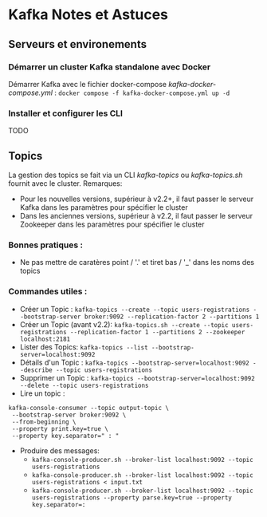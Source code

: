 
# Kafka Notes et Astuces

## Serveurs et environements
### Démarrer un cluster Kafka standalone avec Docker 
Démarrer Kafka avec le fichier docker-compose *kafka-docker-compose.yml* : 
`docker compose -f kafka-docker-compose.yml up -d`

### Installer et configurer les CLI
TODO

## Topics

La gestion des topics se fait via un CLI *kafka-topics* ou *kafka-topics.sh* fournit avec le cluster.
Remarques:
* Pour les nouvelles versions, supérieur à v2.2+, il faut passer le serveur Kafka dans les paramètres pour spécifier le cluster 
* Dans les anciennes versions,  supérieur à v2.2, il faut passer le serveur Zookeeper dans les paramètres pour spécifier le cluster 

### Bonnes pratiques : 
* Ne pas mettre de caratères point / '.' et tiret bas / '_' dans les noms des topics

### Commandes utiles : 
* Créer un Topic : `kafka-topics --create --topic users-registrations --bootstrap-server broker:9092 --replication-factor 2 --partitions 1`
* Créer un Topic (avant v2.2): `kafka-topics.sh --create --topic users-registrations --replication-factor 1 --partitions 2 --zookeeper localhost:2181`
* Lister des Topics: `kafka-topics --list --bootstrap-server=localhost:9092`
* Détails d'un Topic : `kafka-topics --bootstrap-server=localhost:9092 --describe --topic users-registrations`
* Supprimer un Topic : `kafka-topics --bootstrap-server=localhost:9092 --delete --topic users-registrations`
* Lire un topic : 
```shell
kafka-console-consumer --topic output-topic \
 --bootstrap-server broker:9092 \
 --from-beginning \
 --property print.key=true \
 --property key.separator=" : "
```
* Produire des messages:
  * `kafka-console-producer.sh --broker-list localhost:9092 --topic users-registrations`
  * `kafka-console-producer.sh --broker-list localhost:9092 --topic users-registrations < input.txt`
  * `kafka-console-producer.sh --broker-list localhost:9092 --topic users-registrations --property parse.key=true --property key.separator=:`
